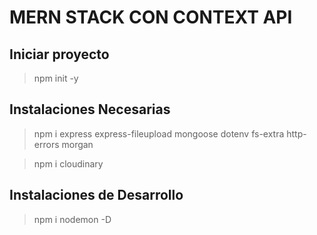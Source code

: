 # MERN STACK CON CONTEXT API

## Iniciar proyecto

> npm init -y

## Instalaciones Necesarias

> npm i express express-fileupload mongoose dotenv fs-extra http-errors morgan

> npm i cloudinary

## Instalaciones de Desarrollo

> npm i nodemon -D
